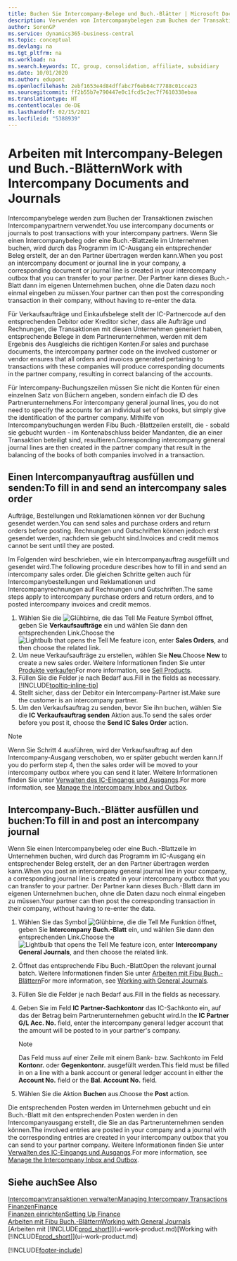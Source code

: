 ```yaml
---
title: Buchen Sie Intercompany-Belege und Buch.-Blätter | Microsoft Docs
description: Verwenden von Intercompanybelegen zum Buchen der Transaktionen zwischen Intercompanypartnern
author: SorenGP
ms.service: dynamics365-business-central
ms.topic: conceptual
ms.devlang: na
ms.tgt_pltfrm: na
ms.workload: na
ms.search.keywords: IC, group, consolidation, affiliate, subsidiary
ms.date: 10/01/2020
ms.author: edupont
ms.openlocfilehash: 2ebf1653e4d84dffabc7f6eb64c77788c01cce23
ms.sourcegitcommit: ff2b55b7e790447e0c1fcd5c2ec7f7610338ebaa
ms.translationtype: HT
ms.contentlocale: de-DE
ms.lasthandoff: 02/15/2021
ms.locfileid: "5388939"
---
```

# <a name="work-with-intercompany-documents-and-journals"></a><span data-ttu-id="d482a-103">Arbeiten mit Intercompany-Belegen und Buch.-Blättern</span><span class="sxs-lookup"><span data-stu-id="d482a-103">Work with Intercompany Documents and Journals</span></span>
<span data-ttu-id="d482a-104">Intercompanybelege werden zum Buchen der Transaktionen zwischen Intercompanypartnern verwendet.</span><span class="sxs-lookup"><span data-stu-id="d482a-104">You use intercompany documents or journals to post transactions with your intercompany partners.</span></span> <span data-ttu-id="d482a-105">Wenn Sie einen Intercompanybeleg oder eine Buch.-Blattzeile im Unternehmen buchen, wird durch das Programm im IC-Ausgang ein entsprechender Beleg erstellt, der an den Partner übertragen werden kann.</span><span class="sxs-lookup"><span data-stu-id="d482a-105">When you post an intercompany document or journal line in your company, a corresponding document or journal line is created in your intercompany outbox that you can transfer to your partner.</span></span> <span data-ttu-id="d482a-106">Der Partner kann dieses Buch.-Blatt dann im eigenen Unternehmen buchen, ohne die Daten dazu noch einmal eingeben zu müssen.</span><span class="sxs-lookup"><span data-stu-id="d482a-106">Your partner can then post the corresponding transaction in their company, without having to re-enter the data.</span></span>

<span data-ttu-id="d482a-107">Für Verkaufsaufträge und Einkaufsbelege stellt der IC-Partnercode auf den entsprechenden Debitor oder Kreditor sicher, dass alle Aufträge und Rechnungen, die Transaktionen mit diesen Unternehmen generiert haben, entsprechende Belege in dem Partnerunternehmen, werden mit dem Ergebnis des Ausgleichs die richtigen Konten.</span><span class="sxs-lookup"><span data-stu-id="d482a-107">For sales and purchase documents, the intercompany partner code on the involved customer or vendor ensures that all orders and invoices generated pertaining to transactions with these companies will produce corresponding documents in the partner company, resulting in correct balancing of the accounts.</span></span>

<span data-ttu-id="d482a-108">Für Intercompany-Buchungszeilen müssen Sie nicht die Konten für einen einzelnen Satz von Büchern angeben, sondern einfach die ID des Partnerunternehmens.</span><span class="sxs-lookup"><span data-stu-id="d482a-108">For intercompany general journal lines, you do not need to specify the accounts for an individual set of books, but simply give the identification of the partner company.</span></span> <span data-ttu-id="d482a-109">Mithilfe von Intercompanybuchungen werden Fibu Buch.-Blattzeilen erstellt, die - sobald sie gebucht wurden - im Kontenabschluss beider Mandanten, die an einer Transaktion beteiligt sind, resultieren.</span><span class="sxs-lookup"><span data-stu-id="d482a-109">Corresponding intercompany general journal lines are then created in the partner company that result in the balancing of the books of both companies involved in a transaction.</span></span>

## <a name="to-fill-in-and-send-an-intercompany-sales-order"></a><span data-ttu-id="d482a-110">Einen Intercompanyauftrag ausfüllen und senden:</span><span class="sxs-lookup"><span data-stu-id="d482a-110">To fill in and send an intercompany sales order</span></span>
<span data-ttu-id="d482a-111">Aufträge, Bestellungen und Reklamationen können vor der Buchung gesendet werden.</span><span class="sxs-lookup"><span data-stu-id="d482a-111">You can send sales and purchase orders and return orders before posting.</span></span> <span data-ttu-id="d482a-112">Rechnungen und Gutschriften können jedoch erst gesendet werden, nachdem sie gebucht sind.</span><span class="sxs-lookup"><span data-stu-id="d482a-112">Invoices and credit memos cannot be sent until they are posted.</span></span>

<span data-ttu-id="d482a-113">Im Folgenden wird beschrieben, wie ein Intercompanyauftrag ausgefüllt und gesendet wird.</span><span class="sxs-lookup"><span data-stu-id="d482a-113">The following procedure describes how to fill in and send an intercompany sales order.</span></span> <span data-ttu-id="d482a-114">Die gleichen Schritte gelten auch für Intercompanybestellungen und Reklamationen und Intercompanyrechnungen auf Rechnungen und Gutschriften.</span><span class="sxs-lookup"><span data-stu-id="d482a-114">The same steps apply to intercompany purchase orders and return orders, and to posted intercompany invoices and credit memos.</span></span>  

1. <span data-ttu-id="d482a-115">Wählen Sie die ![Glühbirne, die das Tell Me Feature](media/ui-search/search_small.png "Was möchten Sie tun?") Symbol öffnet, geben Sie **Verkaufsaufträge** ein und wählen Sie dann den entsprechenden Link.</span><span class="sxs-lookup"><span data-stu-id="d482a-115">Choose the ![Lightbulb that opens the Tell Me feature](media/ui-search/search_small.png "Tell me what you want to do") icon, enter **Sales Orders**, and then choose the related link.</span></span>  
2. <span data-ttu-id="d482a-116">Um neue Verkaufsaufträge zu erstellen, wählen Sie **Neu**.</span><span class="sxs-lookup"><span data-stu-id="d482a-116">Choose **New** to create a new sales order.</span></span> <span data-ttu-id="d482a-117">Weitere Informationen finden Sie unter [Produkte verkaufen](sales-how-sell-products.md)</span><span class="sxs-lookup"><span data-stu-id="d482a-117">For more information, see [Sell Products](sales-how-sell-products.md).</span></span>  
3. <span data-ttu-id="d482a-118">Füllen Sie die Felder je nach Bedarf aus.</span><span class="sxs-lookup"><span data-stu-id="d482a-118">Fill in the fields as necessary.</span></span> [!INCLUDE[tooltip-inline-tip](includes/tooltip-inline-tip_md.md)]
4. <span data-ttu-id="d482a-119">Stellt sicher, dass der Debitor ein Intercompany-Partner ist.</span><span class="sxs-lookup"><span data-stu-id="d482a-119">Make sure the customer is an intercompany partner.</span></span>
5. <span data-ttu-id="d482a-120">Um den Verkaufsauftrag zu senden, bevor Sie ihn buchen, wählen Sie die **IC Verkaufsauftrag senden** Aktion aus.</span><span class="sxs-lookup"><span data-stu-id="d482a-120">To send the sales order before you post it, choose the **Send IC Sales Order** action.</span></span>

> [!NOTE]
> <span data-ttu-id="d482a-121">Wenn Sie Schritt 4 ausführen, wird der Verkaufsauftrag auf den Intercompany-Ausgang verschoben, wo er später gebucht werden kann.</span><span class="sxs-lookup"><span data-stu-id="d482a-121">If you do perform step 4, then the sales order will be moved to your intercompany outbox where you can send it later.</span></span> <span data-ttu-id="d482a-122">Weitere Informationen finden Sie unter [Verwalten des IC-Eingangs und Ausgangs](intercompany-how-manage-intercompany-inbox.md).</span><span class="sxs-lookup"><span data-stu-id="d482a-122">For more information, see [Manage the Intercompany Inbox and Outbox](intercompany-how-manage-intercompany-inbox.md).</span></span>

## <a name="to-fill-in-and-post-an-intercompany-journal"></a><span data-ttu-id="d482a-123">Intercompany-Buch.-Blätter ausfüllen und buchen:</span><span class="sxs-lookup"><span data-stu-id="d482a-123">To fill in and post an intercompany journal</span></span>
<span data-ttu-id="d482a-124">Wenn Sie einen Intercompanybeleg oder eine Buch.-Blattzeile im Unternehmen buchen, wird durch das Programm im IC-Ausgang ein entsprechender Beleg erstellt, der an den Partner übertragen werden kann.</span><span class="sxs-lookup"><span data-stu-id="d482a-124">When you post an intercompany general journal line in your company, a corresponding journal line is created in your intercompany outbox that you can transfer to your partner.</span></span> <span data-ttu-id="d482a-125">Der Partner kann dieses Buch.-Blatt dann im eigenen Unternehmen buchen, ohne die Daten dazu noch einmal eingeben zu müssen.</span><span class="sxs-lookup"><span data-stu-id="d482a-125">Your partner can then post the corresponding transaction in their company, without having to re-enter the data.</span></span>

1. <span data-ttu-id="d482a-126">Wählen Sie das Symbol ![Glühbirne, die die Tell Me Funktion öffnet](media/ui-search/search_small.png "Was möchten Sie tun?"), geben Sie **Intercompany Buch.-Blatt** ein, und wählen Sie dann den entsprechenden Link.</span><span class="sxs-lookup"><span data-stu-id="d482a-126">Choose the ![Lightbulb that opens the Tell Me feature](media/ui-search/search_small.png "Tell me what you want to do") icon, enter **Intercompany General Journals**, and then choose the related link.</span></span>  
2. <span data-ttu-id="d482a-127">Öffnet das entsprechende Fibu Buch.-Blatt</span><span class="sxs-lookup"><span data-stu-id="d482a-127">Open the relevant journal batch.</span></span> <span data-ttu-id="d482a-128">Weitere Informationen finden Sie unter [Arbeiten mit Fibu Buch.-Blättern](ui-work-general-journals.md)</span><span class="sxs-lookup"><span data-stu-id="d482a-128">For more information, see [Working with General Journals](ui-work-general-journals.md).</span></span>
3. <span data-ttu-id="d482a-129">Füllen Sie die Felder je nach Bedarf aus.</span><span class="sxs-lookup"><span data-stu-id="d482a-129">Fill in the fields as necessary.</span></span>
4. <span data-ttu-id="d482a-130">Geben Sie im Feld **IC Partner-Sachkontonr** das IC-Sachkonto ein, auf das der Betrag beim Partnerunternehmen gebucht wird.</span><span class="sxs-lookup"><span data-stu-id="d482a-130">In the **IC Partner G/L Acc. No.** field, enter the intercompany general ledger account that the amount will be posted to in your partner's company.</span></span>

    > [!NOTE]
    > <span data-ttu-id="d482a-131">Das Feld muss auf einer Zeile mit einem Bank- bzw. Sachkonto im Feld **Kontonr.** oder  **Gegenkontonr.** ausgefüllt werden.</span><span class="sxs-lookup"><span data-stu-id="d482a-131">This field must be filled in on a line with a bank account or general ledger account in either the **Account No.** field or the **Bal. Account No.** field.</span></span>  
5. <span data-ttu-id="d482a-132">Wählen Sie die Aktion **Buchen** aus.</span><span class="sxs-lookup"><span data-stu-id="d482a-132">Choose the **Post** action.</span></span>

<span data-ttu-id="d482a-133">Die entsprechenden Posten werden im Unternehmen gebucht und ein Buch.-Blatt mit den entsprechenden Posten werden in den Intercompanyausgang erstellt, die Sie an das Partnerunternehmen senden können.</span><span class="sxs-lookup"><span data-stu-id="d482a-133">The involved entries are posted in your company and a journal with the corresponding entries are created in your intercompany outbox that you can send to your partner company.</span></span> <span data-ttu-id="d482a-134">Weitere Informationen finden Sie unter [Verwalten des IC-Eingangs und Ausgangs](intercompany-how-manage-intercompany-inbox.md).</span><span class="sxs-lookup"><span data-stu-id="d482a-134">For more information, see [Manage the Intercompany Inbox and Outbox](intercompany-how-manage-intercompany-inbox.md).</span></span>

## <a name="see-also"></a><span data-ttu-id="d482a-135">Siehe auch</span><span class="sxs-lookup"><span data-stu-id="d482a-135">See Also</span></span>
[<span data-ttu-id="d482a-136">Intercompanytransaktionen verwalten</span><span class="sxs-lookup"><span data-stu-id="d482a-136">Managing Intercompany Transactions</span></span>](intercompany-manage.md)  
[<span data-ttu-id="d482a-137">Finanzen</span><span class="sxs-lookup"><span data-stu-id="d482a-137">Finance</span></span>](finance.md)  
[<span data-ttu-id="d482a-138">Finanzen einrichten</span><span class="sxs-lookup"><span data-stu-id="d482a-138">Setting Up Finance</span></span>](finance-setup-finance.md)  
[<span data-ttu-id="d482a-139">Arbeiten mit Fibu Buch.-Blättern</span><span class="sxs-lookup"><span data-stu-id="d482a-139">Working with General Journals</span></span>](ui-work-general-journals.md)  
<span data-ttu-id="d482a-140">[Arbeiten mit [!INCLUDE[prod_short](includes/prod_short.md)]](ui-work-product.md)</span><span class="sxs-lookup"><span data-stu-id="d482a-140">[Working with [!INCLUDE[prod_short](includes/prod_short.md)]](ui-work-product.md)</span></span>


[!INCLUDE[footer-include](includes/footer-banner.md)]